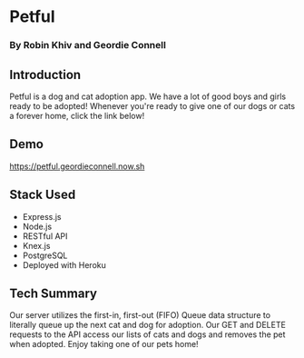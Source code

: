 # Petful
### By Robin Khiv and Geordie Connell

## Introduction

Petful is a dog and cat adoption app. We have a lot of good boys and girls ready to be adopted!
Whenever you're ready to give one of our dogs or cats a forever home, click the link below!

## Demo

https://petful.geordieconnell.now.sh

## Stack Used

* Express.js
* Node.js
* RESTful API
* Knex.js
* PostgreSQL
* Deployed with Heroku

## Tech Summary

Our server utilizes the first-in, first-out (FIFO) Queue data structure to literally queue up the next cat and dog for adoption. Our GET and DELETE requests to the API access our lists of cats and dogs and removes the pet when adopted. Enjoy taking one of our pets home!
